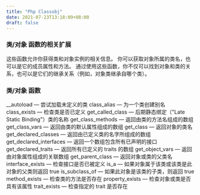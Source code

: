 ```yaml
---
title: "Php Classobj"
date: 2021-07-23T13:18:09+08:00
draft: false
---
```


### 类/对象 函数的相关扩展 

这些函数允许你获得类和对象实例的相关信息。 你可以获取对象所属的类名，也可以是它的成员属性和方法。 通过使用这些函数，你不仅可以找到对象和类的关系，也可以是它们的继承关系（例如，对象类继承自哪个类）。

### 类/对象 函数
__autoload — 尝试加载未定义的类
class_alias — 为一个类创建别名
class_exists — 检查类是否已定义
get_called_class — 后期静态绑定（"Late Static Binding"）类的名称
get_class_methods — 返回由类的方法名组成的数组
get_class_vars — 返回由类的默认属性组成的数组
get_class — 返回对象的类名
get_declared_classes — 返回由已定义类的名字所组成的数组
get_declared_interfaces — 返回一个数组包含所有已声明的接口
get_declared_traits — 返回所有已定义的 traits 的数组
get_object_vars — 返回由对象属性组成的关联数组
get_parent_class — 返回对象或类的父类名
interface_exists — 检查接口是否已被定义
is_a — 如果对象属于该类或该类是此对象的父类则返回 true
is_subclass_of — 如果此对象是该类的子类，则返回 true
method_exists — 检查类的方法是否存在
property_exists — 检查对象或类是否具有该属性
trait_exists — 检查指定的 trait 是否存在